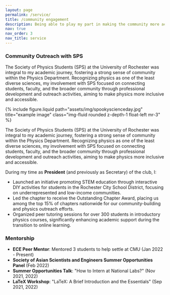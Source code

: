 ```yaml
---
layout: page
permalink: /service/
title: /community engagement
description: Being able to play my part in making the community more accessible for everyone, more fun is important to me. Some things I have had the pleasure of being a part of.
nav: true
nav_order: 3
nav_title: service
---
```


### Community Outreach with SPS

<!-- The Society of Physics Students (SPS) at the University of Rochester was integral to my academic journey, fostering a strong sense of community within the Physics Department. Recognizing physics as one of the least diverse sciences, my involvement with SPS focused on connecting students, faculty, and the broader community through professional development and outreach activities, aiming to make physics more inclusive and accessible. -->

The Society of Physics Students (SPS) at the University of Rochester was integral to my academic journey, fostering a strong sense of community within the Physics Department. Recognizing physics as one of the least diverse sciences, my involvement with SPS focused on connecting students, faculty, and the broader community through professional development and outreach activities, aiming to make physics more inclusive and accessible.

<div class="row">
  <div class="col-sm-5 mt-md-1">
    {% include figure.liquid path="assets/img/spookyscienceday.jpg" title="example image" class="img-fluid rounded z-depth-1 float-left mr-3" %}
  </div>
  <div class="col-sm-6 ">
    <p>
    The Society of Physics Students (SPS) at the University of Rochester was integral to my academic journey, fostering a strong sense of community within the Physics Department. Recognizing physics as one of the least diverse sciences, my involvement with SPS focused on connecting students, faculty, and the broader community through professional development and outreach activities, aiming to make physics more inclusive and accessible.
    </p>
  </div>
</div>

During my time as **President** (and previously as Secretary) of the club, I:

- Launched an initiative promoting STEM education through interactive DIY activities for students in the Rochester City School District, focusing on underrepresented and low-income communities.
- Led the chapter to receive the Outstanding Chapter Award, placing us among the top 15% of chapters nationwide for our community-building and physics outreach efforts.
- Organized peer tutoring sessions for over 300 students in introductory physics courses, significantly enhancing academic support during the transition to online learning.
<!-- #### President (Aug 2021 - May 2022) --> 
<!-- ### Secretary (Aug 2020 - May 2021) -->

### Mentorship

- **ECE Peer Mentor**: Mentored 3 students to help settle at CMU (Jan 2022 - Present)
- **Society of Asian Scientists and Engineers Summer Opportunities Panel** (Feb 2022)
- **Summer Opportunities Talk**: "How to Intern at National Labs?" (Nov 2021, 2022)
- **LaTeX Workshop**: "LaTeX: A Brief Introduction and the Essentials" (Sep 2021, 2022)